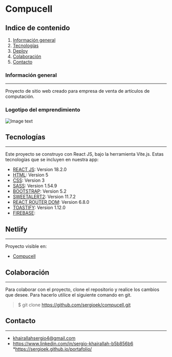 # Compucell
## Indice de contenido
1. [Información general](#información-general)
2. [Tecnologías](#tecnologías)
3. [Deploy](#netlify)
4. [Colaboración](#colaboración)
5. [Contacto](#contacto)
### Información general
***
Proyecto de sitio web creado para empresa de venta de artículos de computación. 
### Logotipo del emprendimiento
![Image text](https://compucell.netlify.app/img/logoCompucellFDZ.png)
## Tecnologías
***
Este proyecto se construyo con React JS, bajo la herramienta Vite.js. Estas tecnologías que se incluyen en nuestra app:
* [REACT JS](https://es.reactjs.org/): Version 18.2.0 
* [HTML](https://www.w3schools.com/html/): Version 5 
* [CSS](https://www.w3.org/Style/CSS/Overview.en.html): Version 3
* [SASS](https://sass-lang.com/): Version 1.54.9
* [BOOTSTRAP](https://getbootstrap.com/): Version 5.2
* [SWEETALERT2](https://sweetalert2.github.io/): Version 11.7.2
* [REACT ROUTER DOM](https://reactrouter.com/en/main): Version 6.8.0
* [TOASTIFY](https://www.npmjs.com/package/toastify-js): Version 1.12.0
* [FIREBASE](https://firebase.google.com/?hl=es):


## Netlify
***
Proyecto visible en:
* [Compucell](https://compucell.netlify.app/) 

## Colaboración
***
Para colaborar con el proyecto, clone el repositorio y realice los cambios que desee. Para hacerlo utilice el siguiente comando en git. 
> $ git clone https://github.com/sergioek/compucell.git 

## Contacto
***
* khairallahsergio4@gmail.com 
* https://www.linkedin.com/in/sergio-khairallah-b5b856b6
*https://sergioek.github.io/portafolio/















































































